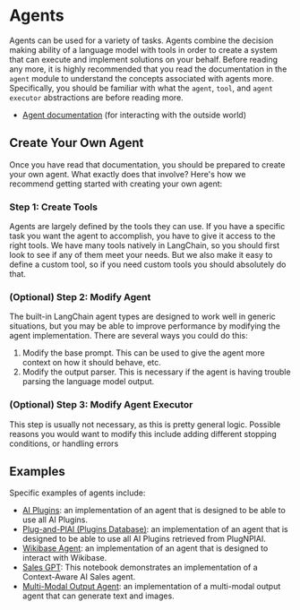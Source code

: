 Agents
======

Agents can be used for a variety of tasks. Agents combine the decision making ability of a language model with tools in order to create a system that can execute and implement solutions on your behalf. Before reading any more, it is highly recommended that you read the documentation in the `agent` module to understand the concepts associated with agents more. Specifically, you should be familiar with what the `agent`, `tool`, and `agent executor` abstractions are before reading more.

*   [Agent documentation](/docs/modules/agents.html) (for interacting with the outside world)

Create Your Own Agent[​](#create-your-own-agent "Direct link to Create Your Own Agent")
---------------------------------------------------------------------------------------

Once you have read that documentation, you should be prepared to create your own agent. What exactly does that involve? Here's how we recommend getting started with creating your own agent:

### Step 1: Create Tools[​](#step-1-create-tools "Direct link to Step 1: Create Tools")

Agents are largely defined by the tools they can use. If you have a specific task you want the agent to accomplish, you have to give it access to the right tools. We have many tools natively in LangChain, so you should first look to see if any of them meet your needs. But we also make it easy to define a custom tool, so if you need custom tools you should absolutely do that.

### (Optional) Step 2: Modify Agent[​](#optional-step-2-modify-agent "Direct link to (Optional) Step 2: Modify Agent")

The built-in LangChain agent types are designed to work well in generic situations, but you may be able to improve performance by modifying the agent implementation. There are several ways you could do this:

1.  Modify the base prompt. This can be used to give the agent more context on how it should behave, etc.
2.  Modify the output parser. This is necessary if the agent is having trouble parsing the language model output.

### (Optional) Step 3: Modify Agent Executor[​](#optional-step-3-modify-agent-executor "Direct link to (Optional) Step 3: Modify Agent Executor")

This step is usually not necessary, as this is pretty general logic. Possible reasons you would want to modify this include adding different stopping conditions, or handling errors

Examples[​](#examples "Direct link to Examples")
------------------------------------------------

Specific examples of agents include:

*   [AI Plugins](/docs/use_cases/agents/custom_agent_with_plugin_retrieval.html): an implementation of an agent that is designed to be able to use all AI Plugins.
*   [Plug-and-PlAI (Plugins Database)](/docs/use_cases/agents/custom_agent_with_plugin_retrieval_using_plugnplai.html): an implementation of an agent that is designed to be able to use all AI Plugins retrieved from PlugNPlAI.
*   [Wikibase Agent](/docs/use_cases/agents/wikibase_agent.html): an implementation of an agent that is designed to interact with Wikibase.
*   [Sales GPT](/docs/use_cases/agents/sales_agent_with_context.html): This notebook demonstrates an implementation of a Context-Aware AI Sales agent.
*   [Multi-Modal Output Agent](/docs/use_cases/agents/multi_modal_output_agent.html): an implementation of a multi-modal output agent that can generate text and images.